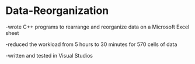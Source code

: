 # Data-Reorganization
-wrote C++ programs to rearrange and reorganize data on a Microsoft Excel sheet

-reduced the workload from 5 hours to 30 minutes for 570 cells of data

-written and tested in Visual Studios
